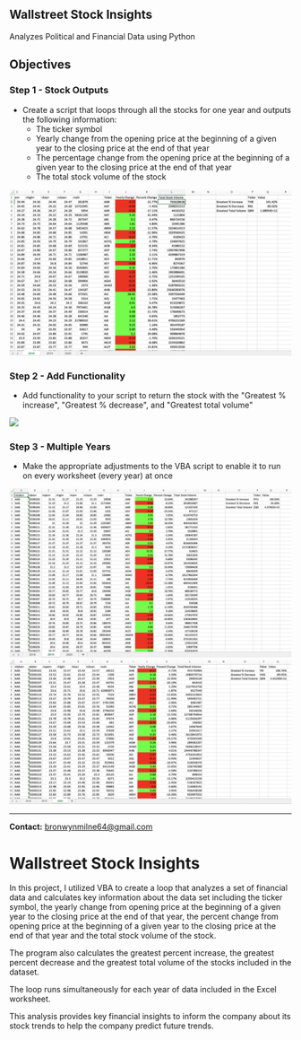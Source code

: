 ## Wallstreet Stock Insights 

Analyzes Political and Financial Data using Python 

## Objectives

### Step 1 - Stock Outputs 

* Create a script that loops through all the stocks for one year and outputs the following information:
    * The ticker symbol
    * Yearly change from the opening price at the beginning of a given year to the closing price at the end of that year
    * The percentage change from the opening price at the beginning of a given year to the closing price at the end of that year
    * The total stock volume of the stock

![2018](images/2018.png)

### Step 2 - Add Functionality

* Add functionality to your script to return the stock with the "Greatest % increase", "Greatest % decrease", and "Greatest total volume"

![](images/fucntion.png)

### Step 3 - Multiple Years

* Make the appropriate adjustments to the VBA script to enable it to run on every worksheet (every year) at once

![2019](images/2019.png)
![2020](images/2020.png)

---------------------------------------------------

<b>Contact:</b> bronwynmilne64@gmail.com




# Wallstreet Stock Insights 

In this project, I utilized VBA to create a loop that analyzes a set of financial data and calculates key information about the data set including the ticker symbol, the yearly change from opening price at the beginning of a given year to the closing price at the end of that year, the percent change from opening price at the beginning of a given year to the closing price at the end of that year and the total stock volume of the stock. 

The program also calculates the greatest percent increase, the greatest percent decrease and the greatest total volume of the stocks included in the dataset. 

The loop runs simultaneously for each year of data included in the Excel worksheet.

This analysis provides key financial insights to inform the company about its stock trends to help the company predict future trends. 
